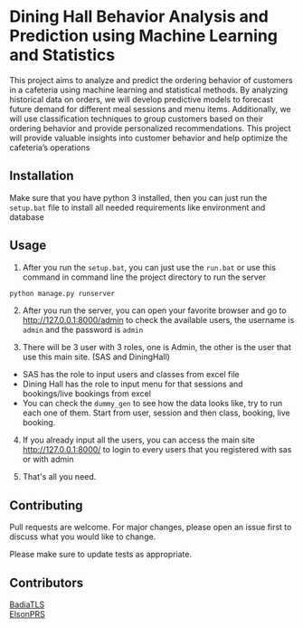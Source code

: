 # Dining Hall Behavior Analysis and Prediction using Machine Learning and Statistics

This project aims to analyze and predict the ordering behavior of customers in a cafeteria using machine learning and statistical methods. By analyzing historical data on orders, we will develop predictive models to forecast future demand for different meal sessions and menu items. Additionally, we will use classification techniques to group customers based on their ordering behavior and provide personalized recommendations. This project will provide valuable insights into customer behavior and help optimize the cafeteria’s operations

## Installation

Make sure that you have python 3 installed, then you can just run the `setup.bat` file to install all needed requirements like environment and database

## Usage

1. After you run the `setup.bat`, you can just use the `run.bat` or use this command in command line the project directory to run the server

```bash
python manage.py runserver
```

2. After you run the server, you can open your favorite browser and go to http://127.0.0.1:8000/admin to check the available users, the username is `admin` and the password is `admin`

3. There will be 3 user with 3 roles, one is Admin, the other is the user that use this main site. (SAS and DiningHall)
- SAS has the role to input users and classes from excel file
- Dining Hall has the role to input menu for that sessions and bookings/live bookings from excel
- You can check the `dummy_gen` to see how the data looks like, try to run each one of them. Start from user, session and then class, booking, live booking.

4. If you already input all the users, you can access the main site http://127.0.0.1:8000/ to login to every users that you registered with sas or with admin

5. That's all you need.

## Contributing

Pull requests are welcome. For major changes, please open an issue first
to discuss what you would like to change.

Please make sure to update tests as appropriate.

## Contributors

[BadiaTLS](https://github.com/BadiaTLS)\
[ElsonPRS](https://github.com/elsonsutrisno)